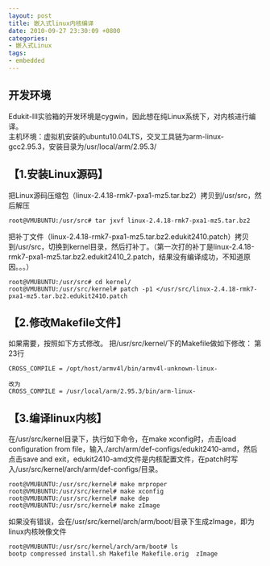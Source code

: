 ```yaml
---
layout: post
title: 嵌入式linux内核编译 
date: 2010-09-27 23:30:09 +0800
categories:
- 嵌入式Linux
tags:
- embedded
---
```


## 开发环境

Edukit-III实验箱的开发环境是cygwin，因此想在纯Linux系统下，对内核进行编译。  
主机环境：虚拟机安装的ubuntu10.04LTS，交叉工具链为arm-linux-gcc2.95.3，安装目录为/usr/local/arm/2.95.3/
 
##  【1.安装Linux源码】
把Linux源码压缩包（linux-2.4.18-rmk7-pxa1-mz5.tar.bz2）拷贝到/usr/src，然后解压

```
root@VMUBUNTU:/usr/src# tar jxvf linux-2.4.18-rmk7-pxa1-mz5.tar.bz2
```

把补丁文件（linux-2.4.18-rmk7-pxa1-mz5.tar.bz2.edukit2410.patch）拷贝到/usr/src，切换到kernel目录，然后打补丁。（第一次打的补丁是linux-2.4.18-rmk7-pxa1-mz5.tar.bz2.edukit2410_2.patch，结果没有编译成功，不知道原因。。。）

```
root@VMUBUNTU:/usr/src# cd kernel/
root@VMUBUNTU:/usr/src/kernel# patch -p1 </usr/src/linux-2.4.18-rmk7-pxa1-mz5.tar.bz2.edukit2410.patch
```

## 【2.修改Makefile文件】

如果需要，按照如下方式修改。
把/usr/src/kernel/下的Makefile做如下修改： 第23行

```
CROSS_COMPILE = /opt/host/armv4l/bin/armv4l-unknown-linux-

改为
CROSS_COMPILE = /usr/local/arm/2.95.3/bin/arm-linux-
```

## 【3.编译linux内核】

在/usr/src/kernel目录下，执行如下命令，在make xconfig时，点击load configuration from file，输入./arch/arm/def-configs/edukit2410-amd，然后点击save and exit，edukit2410-amd文件是内核配置文件，在patch时写入/usr/src/kernel/arch/arm/def-configs/目录。

```
root@VMUBUNTU:/usr/src/kernel# make mrproper
root@VMUBUNTU:/usr/src/kernel# make xconfig
root@VMUBUNTU:/usr/src/kernel# make dep
root@VMUBUNTU:/usr/src/kernel# make zImage
```

如果没有错误，会在/usr/src/kernel/arch/arm/boot/目录下生成zImage，即为linux内核映像文件

```
root@VMUBUNTU:/usr/src/kernel/arch/arm/boot# ls
bootp compressed install.sh Makefile Makefile.orig  zImage
```